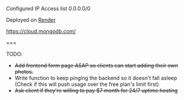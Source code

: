 Configured IP Access list 0.0.0.0/0

Deployed on [Render](https://mfubackend.onrender.com/)

https://cloud.mongodb.com/

===

TODO: 

- ~~Add frontend form page ASAP so clients can start adding their own photos.~~
- Write function to keep pinging the backend so it doesn't fall asleep (Check if this will push usage  over the free plan's limit first)
- ~~Ask client if they're willing to pay $7 month for 24/7 uptime hosting~~
